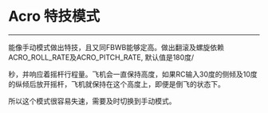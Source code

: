 # Acro 特技模式

---

能像手动模式做出特技，且又同FBWB能够定高。做出翻滚及螺旋依赖ACRO\_ROLL\_RATE及ACRO\_PITCH\_RATE, 默认值是180度/

秒，并响应着摇杆行程量。飞机会一直保持高度，如果RC输入30度的侧倾及10度的纵倾后放开摇杆，飞机就保持在这个高度上，即便是倒飞的状态下。

所以这个模式很容易失速，需要及时切换到手动模式。

